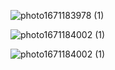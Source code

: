 ![photo1671183978 (1)](https://user-images.githubusercontent.com/91433112/231608466-ba423048-d46d-457e-81c2-6c0ebb7c8881.jpeg)

![photo1671184002 (1)](https://user-images.githubusercontent.com/91433112/231608503-0cd2973b-a378-4a34-a7a6-7cbb408bc8ae.jpeg)

![photo1671184002 (1)](https://user-images.githubusercontent.com/91433112/231608578-fdec6679-8609-47dc-b752-05087036d9e5.jpeg)
